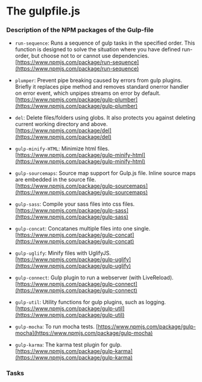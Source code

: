 # The gulpfile.js

### Description of the NPM packages of the Gulp-file

*  `run-sequence`: Runs a sequence of gulp tasks in the specified order.
This function is designed to solve the situation where you have defined
run-order, but choose not to or cannot use dependencies.
[https://www.npmjs.com/package/run-sequence](https://www.npmjs.com/package/run-sequence)

*  `plumper`: Prevent pipe breaking caused by errors from gulp plugins. Briefly it replaces pipe method and removes standard onerror handler on error event, which unpipes streams on error by default.
[https://www.npmjs.com/package/gulp-plumber](https://www.npmjs.com/package/gulp-plumber)

* `del`: Delete files/folders using globs. It also protects you against deleting current working directory and above.
[https://www.npmjs.com/package/del](https://www.npmjs.com/package/del)

* `gulp-minify-HTML`: Minimize html files.
[https://www.npmjs.com/package/gulp-minify-html](https://www.npmjs.com/package/gulp-minify-html)

* `gulp-sourcemaps`: Source map support for Gulp.js file. Inline source maps are embedded in the source file.
[https://www.npmjs.com/package/gulp-sourcemaps](https://www.npmjs.com/package/gulp-sourcemaps)

* `gulp-sass`: Compile your sass files into css files.
[https://www.npmjs.com/package/gulp-sass](https://www.npmjs.com/package/gulp-sass)

* `gulp-concat`: Concatanes multiple files into one single.
[https://www.npmjs.com/package/gulp-concat](https://www.npmjs.com/package/gulp-concat)

* `gulp-uglify`: Minify files with UglifyJS.
[https://www.npmjs.com/package/gulp-uglify](https://www.npmjs.com/package/gulp-uglify)

* `gulp-connect`: Gulp plugin to run a webserver (with LiveReload).
[https://www.npmjs.com/package/gulp-connect](https://www.npmjs.com/package/gulp-connect)

* `gulp-util`: Utility functions for gulp plugins, such as logging.
[https://www.npmjs.com/package/gulp-util](https://www.npmjs.com/package/gulp-util)

* `gulp-mocha`: To run mocha tests.
[https://www.npmjs.com/package/gulp-mocha](https://www.npmjs.com/package/gulp-mocha)

* `gulp-karma`: The karma test plugin for gulp.
[https://www.npmjs.com/package/gulp-karma](https://www.npmjs.com/package/gulp-karma)

### Tasks
